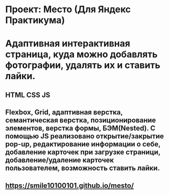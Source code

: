 # Проект: Место (Для Яндекс Практикума)

# Адаптивная интерактивная страница, куда можно добавлять фотографии, удалять их и ставить лайки.

## HTML CSS JS

## Flexbox, Grid, адаптивная верстка, семантическая верстка, позиционирование элементов, верстка формы, БЭМ(Nested). С помощью JS реализовано открытие/закрытие pop-up, редактирование информации о себе, добавление карточек при загрузке страници, добавление/удаление карточек пользователем, возможность ставить лайки.

##  https://smile10100101.github.io/mesto/